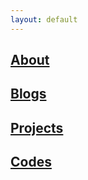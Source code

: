 ```yaml
---
layout: default
---
```


## [About](about)

## [Blogs](blogs)

## [Projects](projects)

## [Codes](codes)
